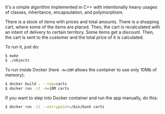 It's a simple algorithm implemented in C++ with intentionally heavy
usages of classes, inheritance, encapsulation, and polymorphism.

There is a stock of items with prices and total amounts. There is a shopping
cart, where some of the items are placed. Then, the cart is recalculated
with an intent of delivery to certain territory. Some items get a discount.
Then, the cart is sent to the customer and the total price of it is calculated.

To run it, just do:

```bash
$ make
$ ./objects
```

To run inside Docker (here `-m=10M` allows the container to use only 10Mb of memory):

```bash
$ docker build . --tag=carts
$ docker run -it -m=10M carts
```

If you want to step into Docker container and run the app manually, do this:

```bash
$ docker run -it --entrypoint=/bin/bash carts
```

